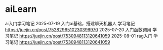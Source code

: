 # aiLearn
ai入门学习笔记
2025-07-19 入门ai基础，搭建聊天机器人 学习笔记 https://juejin.cn/post/7528296510230396970
2025-07-20 入门函数调用 学习笔记 https://juejin.cn/post/7530948113120641059
2025-08-01 rag入门 学习笔记 https://juejin.cn/post/7530948113120641059